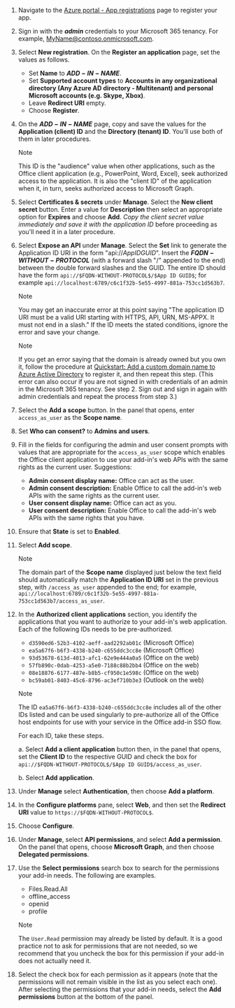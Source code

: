 
1. Navigate to the [Azure portal - App registrations](https://go.microsoft.com/fwlink/?linkid=2083908) page to register your app.

1. Sign in with the ***admin*** credentials to your Microsoft 365 tenancy. For example, MyName@contoso.onmicrosoft.com.

1. Select **New registration**. On the **Register an application** page, set the values as follows.

    * Set **Name** to **$ADD-IN-NAME$**.
    * Set **Supported account types** to **Accounts in any organizational directory (Any Azure AD directory - Multitenant) and personal Microsoft accounts (e.g. Skype, Xbox)**.
    * Leave **Redirect URI** empty.
    * Choose **Register**.

1. On the **$ADD-IN-NAME$** page, copy and save the values for the **Application (client) ID** and the **Directory (tenant) ID**. You'll use both of them in later procedures.

    > [!NOTE]
    > This ID is the "audience" value when other applications, such as the Office client application (e.g., PowerPoint, Word, Excel), seek authorized access to the application. It is also the "client ID" of the application when it, in turn, seeks authorized access to Microsoft Graph.

1. Select **Certificates & secrets** under **Manage**. Select the **New client secret** button. Enter a value for **Description** then select an appropriate option for **Expires** and choose **Add**. *Copy the client secret value immediately and save it with the application ID* before proceeding as you'll need it in a later procedure.

1. Select **Expose an API** under **Manage**. Select the **Set** link to generate the Application ID URI in the form "api://$App ID GUID$". Insert the **$FQDN-WITHOUT-PROTOCOL$** (with a forward slash "/" appended to the end) between the double forward slashes and the GUID. The entire ID should have the form `api://$FQDN-WITHOUT-PROTOCOL$/$App ID GUID$`; for example `api://localhost:6789/c6c1f32b-5e55-4997-881a-753cc1d563b7`.

    > [!NOTE]
    > You may get an inaccurate error at this point saying "The application ID URI must be a valid URI starting with HTTPS, API, URN, MS-APPX. It must not end in a slash." If the ID meets the stated conditions, ignore the error and save your change.

    > [!NOTE]
    > If you get an error saying that the domain is already owned but you own it, follow the procedure at [Quickstart: Add a custom domain name to Azure Active Directory](/azure/active-directory/add-custom-domain) to register it, and then repeat this step. (This error can also occur if you are not signed in with credentials of an admin in the Microsoft 365 tenancy. See step 2. Sign out and sign in again with admin credentials and repeat the process from step 3.)

1. Select the **Add a scope** button. In the panel that opens, enter `access_as_user` as the **Scope name**.

1. Set **Who can consent?** to **Admins and users**.

1. Fill in the fields for configuring the admin and user consent prompts with values that are appropriate for the `access_as_user` scope which enables the Office client application to use your add-in's web APIs with the same rights as the current user. Suggestions:

    - **Admin consent display name:** Office can act as the user.
    - **Admin consent description:** Enable Office to call the add-in's web APIs with the same rights as the current user.
    - **User consent display name:** Office can act as you.
    - **User consent description:** Enable Office to call the add-in's web APIs with the same rights that you have.

1. Ensure that **State** is set to **Enabled**.

1. Select **Add scope**.

    > [!NOTE]
    > The domain part of the **Scope name** displayed just below the text field should automatically match the **Application ID URI** set in the previous step, with `/access_as_user` appended to the end; for example, `api://localhost:6789/c6c1f32b-5e55-4997-881a-753cc1d563b7/access_as_user`.

1. In the **Authorized client applications** section, you identify the applications that you want to authorize to your add-in's web application. Each of the following IDs needs to be pre-authorized.
  
    * `d3590ed6-52b3-4102-aeff-aad2292ab01c` (Microsoft Office)
    * `ea5a67f6-b6f3-4338-b240-c655ddc3cc8e` (Microsoft Office)
    * `93d53678-613d-4013-afc1-62e9e444a0a5` (Office on the web)
    * `57fb890c-0dab-4253-a5e0-7188c88b2bb4` (Office on the web)
    * `08e18876-6177-487e-b8b5-cf950c1e598c` (Office on the web)
    * `bc59ab01-8403-45c6-8796-ac3ef710b3e3` (Outlook on the web)

    > [!NOTE]
    > The ID `ea5a67f6-b6f3-4338-b240-c655ddc3cc8e` includes all of the other IDs listed and can be used singularly to pre-authorize all of the Office host endpoints for use with your service in the Office add-in SSO flow. 

    For each ID, take these steps.

      a. Select **Add a client application** button then, in the panel that opens, set the **Client ID** to the respective GUID and check the box for `api://$FQDN-WITHOUT-PROTOCOL$/$App ID GUID$/access_as_user`.

      b. Select **Add application**.

1. Under **Manage** select **Authentication**, then choose **Add a platform**.

1. In the **Configure platforms** pane, select **Web**, and then set the **Redirect URI** value to `https://$FQDN-WITHOUT-PROTOCOL$`.

1. Choose **Configure**.

1. Under **Manage**, select **API permissions**, and select **Add a permission**. On the panel that opens, choose **Microsoft Graph**, and then choose **Delegated permissions**.

1. Use the **Select permissions** search box to search for the permissions your add-in needs. The following are examples.

    * Files.Read.All
    * offline_access
    * openid
    * profile

    > [!NOTE]
    > The `User.Read` permission may already be listed by default. It is a good practice not to ask for permissions that are not needed, so we recommend that you uncheck the box for this permission if your add-in does not actually need it.

1. Select the check box for each permission as it appears (note that the permissions will not remain visible in the list as you select each one). After selecting the permissions that your add-in needs, select the **Add permissions** button at the bottom of the panel.
